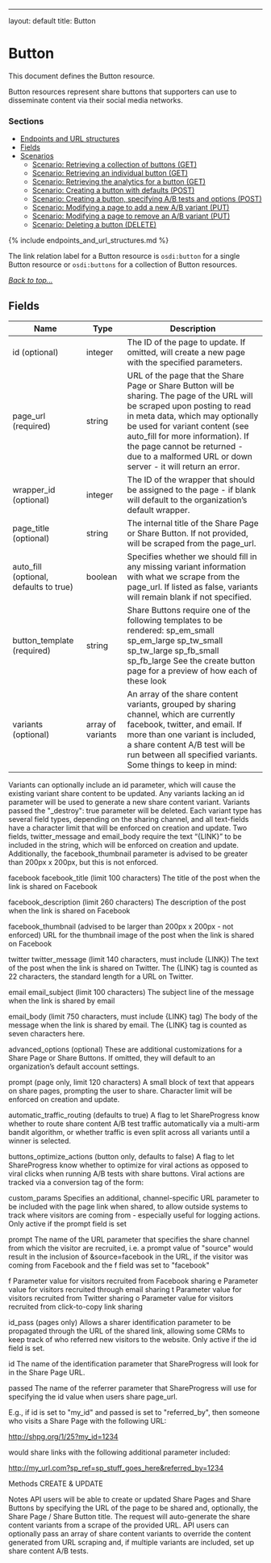 ---
layout: default
title: Button 
# Button

This document defines the Button resource.

Button resources represent share buttons that supporters can use to disseminate
content via their social media networks.

### Sections
* [Endpoints and URL structures](#endpoints-and-url-structures)
* [Fields](#fields)
* [Scenarios](#scenarios)
    * [Scenario: Retrieving a collection of buttons (GET)](
#scenario-retrieving-buttons)
    * [Scenario: Retrieving an individual button (GET)](
#scenario-retrieving-button)
    * [Scenario: Retrieving the analytics for a button (GET)](
#scenario-retrieving-analytics-button)
    * [Scenario: Creating a button with defaults (POST)](
#scenario-creating-button-basic)
    * [Scenario: Creating a button, specifying A/B tests and options (POST)](
#scenario-creating-button-advanced)
    * [Scenario: Modifying a page to add a new A/B variant (PUT)](
#scenario-modifying-page-add-variant)
    * [Scenario: Modifying a page to remove an A/B variant (PUT)](
#scenario-modifying-page-remove-variant)
    * [Scenario: Deleting a button (DELETE)](
#scenario-deleting-button)

{% include endpoints_and_url_structures.md %}

The link relation label for a Button resource
is <code>osdi:button</code> for a single Button resource
or <code>osdi:buttons</code> for a collection of Button resources.

_[Back to top...](#)_

## Fields

| Name          | Type      | Description
|-----------    |-----------|--------------
| id (optional) | integer | The ID of the page to update. If omitted, will create a new page with the specified parameters.
| page_url (required) | string | URL of the page that the Share Page or Share Button will be sharing. The page of the URL will be scraped upon posting to read in meta data, which may optionally be used for variant content (see auto_fill for more information). If the page cannot be returned - due to a malformed URL or down server - it will return an error.
| wrapper_id (optional) | integer | The ID of the wrapper that should be assigned to the page - if blank will default to the organization’s default wrapper.
| page_title (optional) | string | The internal title of the Share Page or Share Button.  If not provided, will be scraped from the page_url.
| auto_fill (optional, defaults to true) | boolean | Specifies whether we should fill in any missing variant information with what we scrape from the page_url. If listed as false, variants will remain blank if not specified.
| button_template (required) | string | Share Buttons require one of the following templates to be rendered: sp_em_small sp_em_large sp_tw_small sp_tw_large sp_fb_small sp_fb_large See the create button page for a preview of how each of these look
| variants (optional) | array of variants | An array of the share content variants, grouped by sharing channel, which are currently facebook, twitter, and email. If more than one variant is included, a share content A/B test will be run between all specified variants. Some things to keep in mind:

Variants can optionally include an id parameter, which will cause the
existing variant share content to be updated. Any variants lacking an id
parameter will be used to generate a new share content variant.
Variants passed the "_destroy": true parameter will be deleted.
Each variant type has several field types, depending on the sharing channel,
and all text-fields have a character limit that will be enforced on creation
and update.
Two fields, twitter_message and email_body require the text “{LINK}” to be
included in the string, which will be enforced on creation and update.
Additionally, the facebook_thumbnail parameter is advised to be greater than
200px x 200px, but this is not enforced.

facebook
facebook_title (limit 100 characters) The title of the post when the link is
shared on Facebook

facebook_description (limit 260 characters) The description of the post when
the link is shared on Facebook

facebook_thumbnail (advised to be larger than 200px x 200px - not enforced)
URL for the thumbnail image of the post when the link is shared on Facebook

twitter
twitter_message (limit 140 characters, must include {LINK}) The text of the
post when the link is shared on Twitter. The {LINK} tag is counted as 22
characters, the standard length for a URL on Twitter.

email
email_subject (limit 100 characters) The subject line of the message when the
link is shared by email

email_body (limit 750 characters, must include {LINK} tag) The body of the
message when the link is shared by email. The {LINK} tag is counted as seven
characters here.

advanced_options (optional) These are additional customizations for a Share
Page or Share Buttons. If omitted, they will default to an organization’s
default account settings.

prompt (page only, limit 120 characters) A small block of text that appears
on share pages, prompting the user to share. Character limit will be enforced
on creation and update.

automatic_traffic_routing (defaults to true) A flag to let ShareProgress know
whether to route share content A/B test traffic automatically via a multi-arm
bandit algorithm, or whether traffic is even split across all variants until
a winner is selected.

buttons_optimize_actions (button only, defaults to false) A flag to let
ShareProgress know whether to optimize for viral actions as opposed to viral
clicks when running A/B tests with share buttons. Viral actions are tracked
via a conversion tag of the form: <div class='sp_ID sp_conversion'></div>

custom_params Specifies an additional, channel-specific URL parameter to be
included with the page link when shared, to allow outside systems to track
where visitors are coming from - especially useful for logging actions. Only
active if the prompt field is set

prompt The name of the URL parameter that specifies the share channel from
which the visitor are recruited, i.e. a prompt value of "source" would result
in the inclusion of &source=facebook in the URL, if the visitor was coming
from Facebook and the f field was set to "facebook"

f Parameter value for visitors recruited from Facebook sharing
e Parameter value for visitors recruited through email sharing
t Parameter value for visitors recruited from Twitter sharing
o Parameter value for visitors recruited from click-to-copy link sharing

id_pass (pages only) Allows a sharer identification parameter to be
propagated through the URL of the shared link, allowing some CRMs to keep
track of who referred new visitors to the website. Only active if the id
field is set.

id The name of the identification parameter that ShareProgress will look for
in the Share Page URL.

passed The name of the referrer parameter that ShareProgress will use for
specifying the id value when users share page_url.

E.g., if id is set to "my_id" and passed is set to "referred_by", then
someone who visits a Share Page with the following URL:

http://shpg.org/1/25?my_id=1234

would share links with the following additional parameter included:

http://my_url.com?sp_ref=sp_stuff_goes_here&referred_by=1234

Methods
CREATE & UPDATE

Notes
API users will be able to create or updated Share Pages and Share Buttons by
specifying the URL of the page to be shared and, optionally, the Share Page /
Share Button title. The request will auto-generate the share content variants
from a scrape of the provided URL. API users can optionally pass an array of
share content variants to override the content generated from URL scraping and,
if multiple variants are included, set up share content A/B tests.


